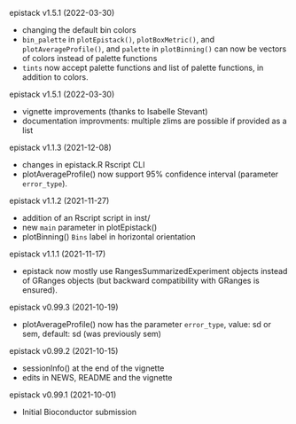 epistack v1.5.1 (2022-03-30)
+ changing the default bin colors
+ `bin_palette` in `plotEpistack()`, `plotBoxMetric()`, 
and `plotAverageProfile()`,  and `palette` in `plotBinning()` can now be 
vectors of colors instead of palette functions
+ `tints` now accept palette functions and list of palette functions,
in addition to colors.

epistack v1.5.1 (2022-03-30)
+ vignette improvements (thanks to Isabelle Stevant)
+ documentation improvments: multiple zlims are possible if provided as a list

epistack v1.1.3 (2021-12-08)
+ changes in epistack.R Rscript CLI
+ plotAverageProfile() now support 95% confidence interval 
(parameter `error_type`).

epistack v1.1.2 (2021-11-27)
+ addition of an Rscript script in inst/
+ new `main` parameter in plotEpistack()
+ plotBinning() `Bins` label in horizontal orientation

epistack v1.1.1 (2021-11-17)
+ epistack now mostly use RangesSummarizedExperiment objects instead of GRanges
objects (but backward compatibility with GRanges is ensured).

epistack v0.99.3 (2021-10-19)
+ plotAverageProfile() now has the parameter `error_type`, value: sd or sem,
default: sd (was previously sem)

epistack v0.99.2 (2021-10-15)
+ sessionInfo() at the end of the vignette
+ edits in NEWS, README and the vignette

epistack v0.99.1 (2021-10-01)
+ Initial Bioconductor submission
